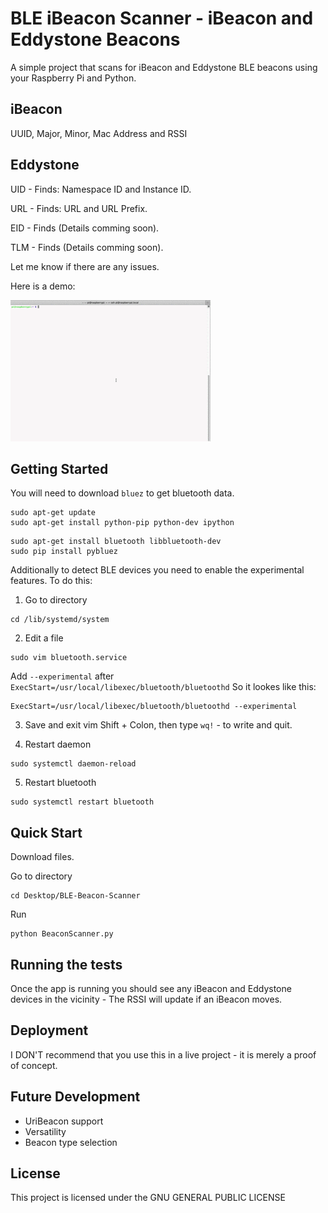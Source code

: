 # BLE iBeacon Scanner - iBeacon and Eddystone Beacons

A simple project that scans for iBeacon and Eddystone BLE beacons using your Raspberry Pi and Python.

## iBeacon
UUID, Major, Minor, Mac Address and RSSI

## Eddystone
UID - Finds: Namespace ID and Instance ID.

URL - Finds: URL and URL Prefix.

EID - Finds (Details comming soon).

TLM - Finds (Details comming soon).


Let me know if there are any issues.

Here is a demo:

![](scannerDemo.gif)

## Getting Started

You will need to download ```bluez``` to get bluetooth data.

```
sudo apt-get update
sudo apt-get install python-pip python-dev ipython
```
```
sudo apt-get install bluetooth libbluetooth-dev
sudo pip install pybluez
```

Additionally to detect BLE devices you need to enable the experimental features. To do this:

1. Go to directory

```
cd /lib/systemd/system
```
2. Edit a file
```
sudo vim bluetooth.service
```
Add ```--experimental``` after  ```ExecStart=/usr/local/libexec/bluetooth/bluetoothd```
So it lookes like this: 
```
ExecStart=/usr/local/libexec/bluetooth/bluetoothd --experimental
```

3. Save and exit vim
Shift + Colon, then type ```wq!``` - to write and quit.

4. Restart daemon
```
sudo systemctl daemon-reload
```
5. Restart bluetooth
```
sudo systemctl restart bluetooth
```

## Quick Start

Download files.

Go to directory
```
cd Desktop/BLE-Beacon-Scanner
```
Run
```
python BeaconScanner.py
```

## Running the tests

Once the app is running you should see any iBeacon and Eddystone devices in the vicinity - The RSSI will update if an iBeacon moves.

## Deployment

I DON'T recommend that you use this in a live project - it is merely a proof of concept.

## Future Development

- UriBeacon support
- Versatility
- Beacon type selection

## License

This project is licensed under the GNU GENERAL PUBLIC LICENSE
